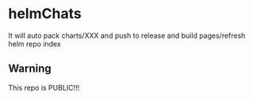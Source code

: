 # helmChats
It will auto pack charts/XXX and push to release and build pages/refresh helm repo index
## Warning
This repo is PUBLIC!!!

